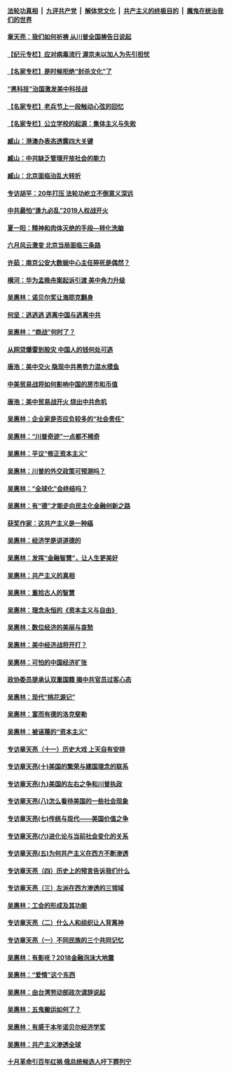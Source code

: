 ####  [法轮功真相](../../../../basic/blob/master/README.md?t=07061131) &nbsp;|&nbsp; [九评共产党](../../../../9ping.md/blob/master/README.md?t=07061131) &nbsp;|&nbsp; [解体党文化](../../../../jtdwh.md/blob/master/README.md?t=07061131)  &nbsp;|&nbsp; [共产主义的终极目的](../../../../gczydzjmd.md/blob/master/README.md?t=07061131) &nbsp;|&nbsp; [魔鬼在统治我们的世界](../../../../mgztzwmdsj.md/blob/master/README.md?t=07061131) 

#### [章天亮：我们如何祈祷 从川普全国祷告日说起](../pages/nsc423/n11944627.md?t=07061131) 

#### [【纪元专栏】应对病毒流行 渥京未以加人为先引担忧](../pages/nsc423/n11875714.md?t=07061131) 

#### [【名家专栏】是时候拒绝“封杀文化”了](../pages/nsc423/n11814093.md?t=07061131) 

#### [“黑科技”治国激发美中科技战](../pages/nsc423/n11638056.md?t=07061131) 

#### [【名家专栏】老兵节上一段触动心弦的回忆](../pages/nsc423/n11646016.md?t=07061131) 

#### [【名家专栏】公立学校的起源：集体主义与失败](../pages/nsc423/n11601833.md?t=07061131) 

#### [臧山：港澳办表态透露四大关键](../pages/nsc423/n11421628.md?t=07061131) 

#### [臧山：中共缺乏管理开放社会的能力](../pages/nsc423/n11407457.md?t=07061131) 

#### [臧山：北京面临治乱大转折](../pages/nsc423/n11406895.md?t=07061131) 

#### [专访胡平：20年打压 法轮功屹立不倒意义深远](../pages/nsc423/n11398800.md?t=07061131) 

#### [中共最怕“逢九必乱”2019人权战开火](../pages/nsc423/n11385248.md?t=07061131) 

#### [夏一阳：精神和肉体灭绝的手段—转化洗脑](../pages/nsc423/n11368250.md?t=07061131) 

#### [六月风云激变 北京当局面临三条路](../pages/nsc423/n11313668.md?t=07061131) 

#### [许茹：南京公安大数据中心主任猝死是偶然？](../pages/nsc423/n11064744.md?t=07061131) 

#### [横河：华为孟晚舟案起诉引渡 美中角力升级](../pages/nsc423/n11027230.md?t=07061131) 

#### [吴惠林：诺贝尔奖让海耶克翻身](../pages/nsc423/n10890049.md?t=07061131) 

#### [何坚：逃逃逃 逃离中国与逃离中共](../pages/nsc423/n10592891.md?t=07061131) 

#### [吴惠林：“商战”何时了？](../pages/nsc423/n10573558.md?t=07061131) 

#### [从网贷爆雷到股灾 中国人的钱何处可逃](../pages/nsc423/n10572800.md?t=07061131) 

#### [唐浩：美中交火 隐现中共黑势力混水摸鱼](../pages/nsc423/n10544040.md?t=07061131) 

#### [中美贸易战将如何影响中国的房市和币值](../pages/nsc423/n10543697.md?t=07061131) 

#### [唐浩：美中贸易战开火 烧出中共危机](../pages/nsc423/n10540126.md?t=07061131) 

#### [吴惠林：企业家是否应负较多的“社会责任”](../pages/nsc423/n10535022.md?t=07061131) 

#### [吴惠林：“川普奇迹”一点都不稀奇](../pages/nsc423/n10512808.md?t=07061131) 

#### [吴惠林：平议“修正资本主义”](../pages/nsc423/n10495724.md?t=07061131) 

#### [吴惠林：川普的外交政策可预测吗？](../pages/nsc423/n10462387.md?t=07061131) 

#### [吴惠林：“全球化”会终结吗？](../pages/nsc423/n10452838.md?t=07061131) 

#### [吴惠林：有“德”才能走向民主化金融创新之路](../pages/nsc423/n10432292.md?t=07061131) 

#### [获奖作家：这共产主义是一种癌](../pages/nsc423/n10431541.md?t=07061131) 

#### [吴惠林：经济学是讲道德的](../pages/nsc423/n10398014.md?t=07061131) 

#### [吴惠林：发挥“金融智慧”，让人生更美好](../pages/nsc423/n10375019.md?t=07061131) 

#### [吴惠林：共产主义的真相](../pages/nsc423/n10351394.md?t=07061131) 

#### [吴惠林：重拾古人的智慧](../pages/nsc423/n10337691.md?t=07061131) 

#### [吴惠林：理念永恒的《资本主义与自由》](../pages/nsc423/n10316274.md?t=07061131) 

#### [吴惠林：数位经济的美丽与哀愁](../pages/nsc423/n10292946.md?t=07061131) 

#### [吴惠林：美中经济战将开打？](../pages/nsc423/n10258825.md?t=07061131) 

#### [吴惠林：可怕的中国经济扩张](../pages/nsc423/n10219147.md?t=07061131) 

#### [政协委员提承认双重国籍 揭中共官员过客心态](../pages/nsc423/n10208809.md?t=07061131) 

#### [吴惠林：现代“桃花源记”](../pages/nsc423/n10185234.md?t=07061131) 

#### [吴惠林：富而有德的洛克斐勒](../pages/nsc423/n10142264.md?t=07061131) 

#### [吴惠林：被诬蔑的“资本主义”](../pages/nsc423/n10124816.md?t=07061131) 

#### [专访章天亮（十一）历史大戏 上天自有安排](../pages/nsc423/n10094905.md?t=07061131) 

#### [专访章天亮(十)美国的繁荣与建国理念的联系](../pages/nsc423/n10094899.md?t=07061131) 

#### [专访章天亮(九)美国的左右之争和川普执政](../pages/nsc423/n10094889.md?t=07061131) 

#### [专访章天亮(八)怎么看待美国的一些社会现象](../pages/nsc423/n10094857.md?t=07061131) 

#### [专访章天亮(七)传统与现代——美国价值之争](../pages/nsc423/n10093140.md?t=07061131) 

#### [专访章天亮(六)进化论与当前社会变化的关系](../pages/nsc423/n10092036.md?t=07061131) 

#### [专访章天亮(五)为何共产主义在西方不断渗透](../pages/nsc423/n10083620.md?t=07061131) 

#### [专访章天亮（四）历史上的预言告诉我们什么](../pages/nsc423/n10083606.md?t=07061131) 

#### [专访章天亮（三）左派在西方渗透的三领域](../pages/nsc423/n10081115.md?t=07061131) 

#### [吴惠林：工会的形成及其功能](../pages/nsc423/n10080633.md?t=07061131) 

#### [专访章天亮（二）什么人和组织让人背离神](../pages/nsc423/n10076637.md?t=07061131) 

#### [专访章天亮（一）不同民族的三个共同记忆](../pages/nsc423/n10074188.md?t=07061131) 

#### [吴惠林：有影呒？2018金融泡沫大地震](../pages/nsc423/n10040534.md?t=07061131) 

#### [吴惠林：“爱情”这个东西](../pages/nsc423/n10019423.md?t=07061131) 

#### [吴惠林：由台湾劳动部政次请辞说起](../pages/nsc423/n9979679.md?t=07061131) 

#### [吴惠林：五鬼搬运如何了？](../pages/nsc423/n9925338.md?t=07061131) 

#### [吴惠林：有感于本年诺贝尔经济学奖](../pages/nsc423/n9871883.md?t=07061131) 

#### [吴惠林：共产主义渗透全球](../pages/nsc423/n9812748.md?t=07061131) 

#### [十月革命引百年红祸 俄总统候选人吁下葬列宁](../pages/nsc423/n9810182.md?t=07061131) 

